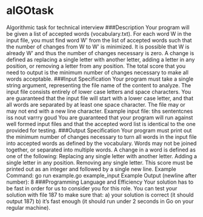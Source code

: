 # alGOtask
Algorithmic task for technical interview
###Description
Your program will be given a list of accepted words (vocabulary.txt). For each word W in the input file, you must find word W' from the list of accepted words such that the number of changes from W to W' is minimized. It is possible that W is already W' and thus the number of changes necessary is zero. A change is defined as replacing a single letter with another letter, adding a letter in any position, or removing a letter from any position. The total score that you need to output is the minimum number of changes necessary to make all words acceptable.
###Input Specification
Your program must take a single string argument, representing the file name of the content to analyze. The input file consists entirely of lower case letters and space characters. You are guaranteed that the input file will start with a lower case letter, and that all words are separated by at least one space character. The file may or may not end with a new line character.
Example input file:
tihs sententcnes iss nout varrry goud
You are guaranteed that your program will run against well formed input files and that the accepted word list is identical to the one provided for testing.
###Output Specification
Your program must print out the minimum number of changes necessary to turn all words in the input file into accepted words as defined by the vocabulary. Words may not be joined together, or separated into multiple words. A change in a word is defined as one of the following: Replacing any single letter with another letter. Adding a single letter in any position. Removing any single letter. This score must be printed out as an integer and followed by a single new line.
Example Command:
go run example.go example_input
Example Output (newline after number):
8
###Programming Language and Efficiency
Your solution has to be fast in order for us to consider you for this role. You can test your solution with file 187 to make sure that: a) your solution is correct (it should output 187) b) it’s fast enough (it should run under 2 seconds in Go on your regular machine).

